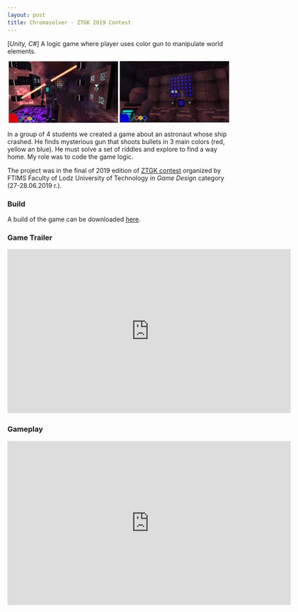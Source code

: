 ```yaml
---
layout: post
title: Chromasolver - ZTGK 2019 Contest
---
```


[*Unity, C#*] A logic game where player uses color gun to manipulate world elements.
<p align="middle">
  <img src="/images/chromasolver1.png" width="49%" />
  <img src="/images/chromasolver2.png" width="49%" /> 
</p>

In a group of 4 students we created a game about an astronaut whose ship crashed. He finds mysterious gun that shoots bullets in 3 main colors (red, yellow an blue). He must solve a set of riddles and explore to find a way home. My role was to code the game logic.

The project was in the final of 2019 edition of [ZTGK contest](https://gry.it.p.lodz.pl/main/index.php/pl/news) organized by FTIMS Faculty of Lodz University of Technology in *Game Design* category (27-28.06.2019 r.).  

### Build
A build of the game can be downloaded [here](https://drive.google.com/open?id=16gClquMgnd0QfdVY8_FVXNvVgQp5-dwN).

### Game Trailer
<iframe src="https://player.vimeo.com/video/342792919" width="640" height="370" frameborder="0" allow="autoplay; fullscreen" allowfullscreen></iframe>

### Gameplay
<iframe src="https://player.vimeo.com/video/342805021" width="640" height="370" frameborder="0" allow="autoplay; fullscreen" allowfullscreen></iframe>
